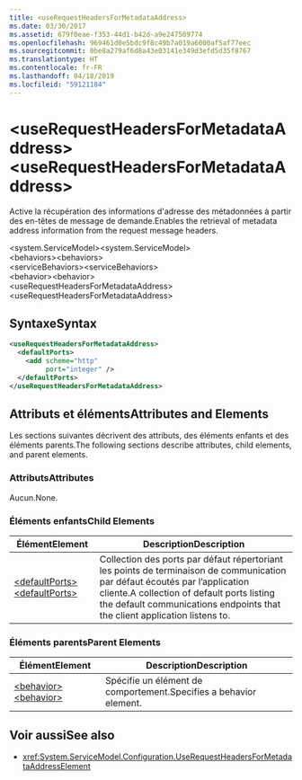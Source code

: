 ```yaml
---
title: <useRequestHeadersForMetadataAddress>
ms.date: 03/30/2017
ms.assetid: 679f0eae-f353-44d1-b42d-a9e247509774
ms.openlocfilehash: 969461d0e5bdc9f8c49b7a019a6000af5af77eec
ms.sourcegitcommit: 0be8a279af6d8a43e03141e349d3efd5d35f8767
ms.translationtype: HT
ms.contentlocale: fr-FR
ms.lasthandoff: 04/18/2019
ms.locfileid: "59121184"
---
```

# <a name="userequestheadersformetadataaddress"></a><span data-ttu-id="e55bc-101">\<useRequestHeadersForMetadataAddress></span><span class="sxs-lookup"><span data-stu-id="e55bc-101">\<useRequestHeadersForMetadataAddress></span></span>
<span data-ttu-id="e55bc-102">Active la récupération des informations d'adresse des métadonnées à partir des en-têtes de message de demande.</span><span class="sxs-lookup"><span data-stu-id="e55bc-102">Enables the retrieval of metadata address information from the request message headers.</span></span>  
  
<span data-ttu-id="e55bc-103">\<system.ServiceModel></span><span class="sxs-lookup"><span data-stu-id="e55bc-103">\<system.ServiceModel></span></span>  
<span data-ttu-id="e55bc-104">\<behaviors></span><span class="sxs-lookup"><span data-stu-id="e55bc-104">\<behaviors></span></span>  
<span data-ttu-id="e55bc-105">\<serviceBehaviors></span><span class="sxs-lookup"><span data-stu-id="e55bc-105">\<serviceBehaviors></span></span>  
<span data-ttu-id="e55bc-106">\<behavior></span><span class="sxs-lookup"><span data-stu-id="e55bc-106">\<behavior></span></span>  
<span data-ttu-id="e55bc-107">\<useRequestHeadersForMetadataAddress></span><span class="sxs-lookup"><span data-stu-id="e55bc-107">\<useRequestHeadersForMetadataAddress></span></span>  
  
## <a name="syntax"></a><span data-ttu-id="e55bc-108">Syntaxe</span><span class="sxs-lookup"><span data-stu-id="e55bc-108">Syntax</span></span>  
  
```xml  
<useRequestHeadersForMetadataAddress>
  <defaultPorts>
    <add scheme="http"
         port="integer" />
  </defaultPorts>
</useRequestHeadersForMetadataAddress>
```  
  
## <a name="attributes-and-elements"></a><span data-ttu-id="e55bc-109">Attributs et éléments</span><span class="sxs-lookup"><span data-stu-id="e55bc-109">Attributes and Elements</span></span>  
 <span data-ttu-id="e55bc-110">Les sections suivantes décrivent des attributs, des éléments enfants et des éléments parents.</span><span class="sxs-lookup"><span data-stu-id="e55bc-110">The following sections describe attributes, child elements, and parent elements.</span></span>  
  
### <a name="attributes"></a><span data-ttu-id="e55bc-111">Attributs</span><span class="sxs-lookup"><span data-stu-id="e55bc-111">Attributes</span></span>  
 <span data-ttu-id="e55bc-112">Aucun.</span><span class="sxs-lookup"><span data-stu-id="e55bc-112">None.</span></span>  
  
### <a name="child-elements"></a><span data-ttu-id="e55bc-113">Éléments enfants</span><span class="sxs-lookup"><span data-stu-id="e55bc-113">Child Elements</span></span>  
  
|<span data-ttu-id="e55bc-114">Élément</span><span class="sxs-lookup"><span data-stu-id="e55bc-114">Element</span></span>|<span data-ttu-id="e55bc-115">Description</span><span class="sxs-lookup"><span data-stu-id="e55bc-115">Description</span></span>|  
|-------------|-----------------|  
|[<span data-ttu-id="e55bc-116">\<defaultPorts></span><span class="sxs-lookup"><span data-stu-id="e55bc-116">\<defaultPorts></span></span>](../../../../../docs/framework/configure-apps/file-schema/wcf/defaultports.md)|<span data-ttu-id="e55bc-117">Collection des ports par défaut répertoriant les points de terminaison de communication par défaut écoutés par l’application cliente.</span><span class="sxs-lookup"><span data-stu-id="e55bc-117">A collection of default ports listing the default communications endpoints that the client application listens to.</span></span>|  
  
### <a name="parent-elements"></a><span data-ttu-id="e55bc-118">Éléments parents</span><span class="sxs-lookup"><span data-stu-id="e55bc-118">Parent Elements</span></span>  
  
|<span data-ttu-id="e55bc-119">Élément</span><span class="sxs-lookup"><span data-stu-id="e55bc-119">Element</span></span>|<span data-ttu-id="e55bc-120">Description</span><span class="sxs-lookup"><span data-stu-id="e55bc-120">Description</span></span>|  
|-------------|-----------------|  
|[<span data-ttu-id="e55bc-121">\<behavior></span><span class="sxs-lookup"><span data-stu-id="e55bc-121">\<behavior></span></span>](../../../../../docs/framework/configure-apps/file-schema/wcf/behavior-of-endpointbehaviors.md)|<span data-ttu-id="e55bc-122">Spécifie un élément de comportement.</span><span class="sxs-lookup"><span data-stu-id="e55bc-122">Specifies a behavior element.</span></span>|  
  
## <a name="see-also"></a><span data-ttu-id="e55bc-123">Voir aussi</span><span class="sxs-lookup"><span data-stu-id="e55bc-123">See also</span></span>

- <xref:System.ServiceModel.Configuration.UseRequestHeadersForMetadataAddressElement>

